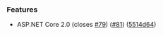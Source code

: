 ### Features

* ASP.NET Core 2.0 (closes [#79](https://github.com/zywave/OctopusDeploy-Kraken/issues/79)) ([#81](https://github.com/zywave/OctopusDeploy-Kraken/issues/81)) ([5514d64](https://github.com/zywave/OctopusDeploy-Kraken/commit/5514d64))